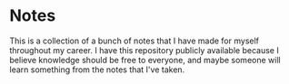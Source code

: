 # Notes

This is a collection of a bunch of notes that I have made for myself throughout my career. I have this repository publicly available because I believe knowledge should be free to everyone, and maybe someone will learn something from the notes that I've taken.
